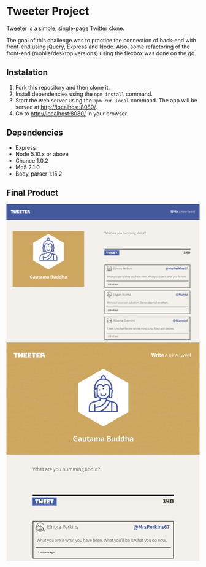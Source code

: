 # Tweeter Project

Tweeter is a simple, single-page Twitter clone.

The goal of this challenge was to practice the connection of back-end with front-end using jQuery, Express and Node. Also, some refactoring of the front-end (mobile/desktop versions) using the flexbox was done on the go. 

## Instalation

1. Fork this repository and then clone it.
2. Install dependencies using the `npm install` command.
3. Start the web server using the `npm run local` command. The app will be served at <http://localhost:8080/>.
4. Go to <http://localhost:8080/> in your browser.

## Dependencies

- Express
- Node 5.10.x or above
- Chance 1.0.2
- Md5 2.1.0
- Body-parser 1.15.2


## Final Product

!["Desktop"](/docs/desktop.png)
!["Mobile"](/docs/mobile.png)

